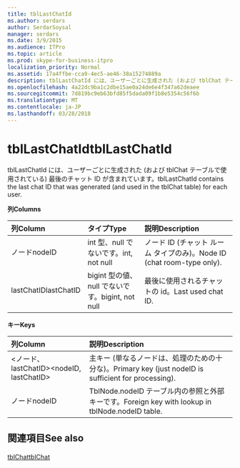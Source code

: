 ```yaml
---
title: tblLastChatId
ms.author: serdars
author: SerdarSoysal
manager: serdars
ms.date: 3/9/2015
ms.audience: ITPro
ms.topic: article
ms.prod: skype-for-business-itpro
localization_priority: Normal
ms.assetid: 17a4ffbe-cca9-4ec5-ae46-38a15274889a
description: tblLastChatId には、ユーザーごとに生成された (および tblChat テーブルで使用されている) 最後のチャット ID が含まれています。
ms.openlocfilehash: 4a22dc9ba1c2dbe15ae0a24de6e4f347a62deaee
ms.sourcegitcommit: 7d819bc9eb63bfd85f5dada09f1b8e5354c56f6b
ms.translationtype: MT
ms.contentlocale: ja-JP
ms.lasthandoff: 03/28/2018
---
```

# <a name="tbllastchatid"></a><span data-ttu-id="730a1-103">tblLastChatId</span><span class="sxs-lookup"><span data-stu-id="730a1-103">tblLastChatId</span></span>
 
<span data-ttu-id="730a1-104">tblLastChatId には、ユーザーごとに生成された (および tblChat テーブルで使用されている) 最後のチャット ID が含まれています。</span><span class="sxs-lookup"><span data-stu-id="730a1-104">tblLastChatId contains the last chat ID that was generated (and used in the tblChat table) for each user.</span></span>
  
<span data-ttu-id="730a1-105">**列**</span><span class="sxs-lookup"><span data-stu-id="730a1-105">**Columns**</span></span>

|<span data-ttu-id="730a1-106">**列**</span><span class="sxs-lookup"><span data-stu-id="730a1-106">**Column**</span></span>|<span data-ttu-id="730a1-107">**タイプ**</span><span class="sxs-lookup"><span data-stu-id="730a1-107">**Type**</span></span>|<span data-ttu-id="730a1-108">**説明**</span><span class="sxs-lookup"><span data-stu-id="730a1-108">**Description**</span></span>|
|:-----|:-----|:-----|
|<span data-ttu-id="730a1-109">ノード</span><span class="sxs-lookup"><span data-stu-id="730a1-109">nodeID</span></span>  <br/> |<span data-ttu-id="730a1-110">int 型、null でないです。</span><span class="sxs-lookup"><span data-stu-id="730a1-110">int, not null</span></span>  <br/> |<span data-ttu-id="730a1-111">ノード ID (チャット ルーム タイプのみ)。</span><span class="sxs-lookup"><span data-stu-id="730a1-111">Node ID (chat room-type only).</span></span>  <br/> |
|<span data-ttu-id="730a1-112">lastChatID</span><span class="sxs-lookup"><span data-stu-id="730a1-112">lastChatID</span></span>  <br/> |<span data-ttu-id="730a1-113">bigint 型の値、null でないです。</span><span class="sxs-lookup"><span data-stu-id="730a1-113">bigint, not null</span></span>  <br/> |<span data-ttu-id="730a1-114">最後に使用されるチャットの id。</span><span class="sxs-lookup"><span data-stu-id="730a1-114">Last used chat ID.</span></span>  <br/> |
   
<span data-ttu-id="730a1-115">**キー**</span><span class="sxs-lookup"><span data-stu-id="730a1-115">**Keys**</span></span>

|<span data-ttu-id="730a1-116">**列**</span><span class="sxs-lookup"><span data-stu-id="730a1-116">**Column**</span></span>|<span data-ttu-id="730a1-117">**説明**</span><span class="sxs-lookup"><span data-stu-id="730a1-117">**Description**</span></span>|
|:-----|:-----|
|<span data-ttu-id="730a1-118">\<ノード、lastChatID\></span><span class="sxs-lookup"><span data-stu-id="730a1-118">\<nodeID, lastChatID\></span></span>  <br/> |<span data-ttu-id="730a1-119">主キー (単なるノードは、処理のための十分な)。</span><span class="sxs-lookup"><span data-stu-id="730a1-119">Primary key (just nodeID is sufficient for processing).</span></span>  <br/> |
|<span data-ttu-id="730a1-120">ノード</span><span class="sxs-lookup"><span data-stu-id="730a1-120">nodeID</span></span>  <br/> |<span data-ttu-id="730a1-121">TblNode.nodeID テーブル内の参照と外部キーです。</span><span class="sxs-lookup"><span data-stu-id="730a1-121">Foreign key with lookup in tblNode.nodeID table.</span></span>  <br/> |
   
## <a name="see-also"></a><span data-ttu-id="730a1-122">関連項目</span><span class="sxs-lookup"><span data-stu-id="730a1-122">See also</span></span>

#### 

[<span data-ttu-id="730a1-123">tblChat</span><span class="sxs-lookup"><span data-stu-id="730a1-123">tblChat</span></span>](tblchat.md)

